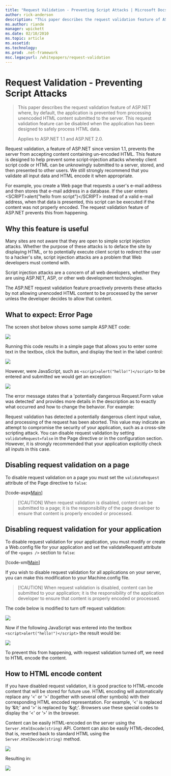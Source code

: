 ```yaml
---
title: "Request Validation - Preventing Script Attacks | Microsoft Docs"
author: rick-anderson
description: "This paper describes the request validation feature of ASP.NET where, by default, the application is prevented from processing unencoded HTML content submitt..."
ms.author: riande
manager: wpickett
ms.date: 02/10/2010
ms.topic: article
ms.assetid: 
ms.technology: 
ms.prod: .net-framework
msc.legacyurl: /whitepapers/request-validation
---
```

Request Validation - Preventing Script Attacks
====================
> This paper describes the request validation feature of ASP.NET where, by default, the application is prevented from processing unencoded HTML content submitted to the server. This request validation feature can be disabled when the application has been designed to safely process HTML data.
> 
> Applies to ASP.NET 1.1 and ASP.NET 2.0.


Request validation, a feature of ASP.NET since version 1.1, prevents the server from accepting content containing un-encoded HTML. This feature is designed to help prevent some script-injection attacks whereby client script code or HTML can be unknowingly submitted to a server, stored, and then presented to other users. We still strongly recommend that you validate all input data and HTML encode it when appropriate.

For example, you create a Web page that requests a user's e-mail address and then stores that e-mail address in a database. If the user enters &lt;SCRIPT&gt;alert("hello from script")&lt;/SCRIPT&gt; instead of a valid e-mail address, when that data is presented, this script can be executed if the content was not properly encoded. The request validation feature of ASP.NET prevents this from happening.

## Why this feature is useful

Many sites are not aware that they are open to simple script injection attacks. Whether the purpose of these attacks is to deface the site by displaying HTML, or to potentially execute client script to redirect the user to a hacker's site, script injection attacks are a problem that Web developers must contend with.

Script injection attacks are a concern of all web developers, whether they are using ASP.NET, ASP, or other web development technologies.

The ASP.NET request validation feature proactively prevents these attacks by not allowing unencoded HTML content to be processed by the server unless the developer decides to allow that content.

## What to expect: Error Page

The screen shot below shows some sample ASP.NET code:

![](request-validation/_static/image1.png)

Running this code results in a simple page that allows you to enter some text in the textbox, click the button, and display the text in the label control:

![](request-validation/_static/image2.png)

However, were JavaScript, such as `<script>alert("hello!")</script>` to be entered and submitted we would get an exception:

![](request-validation/_static/image3.png)

The error message states that a 'potentially dangerous Request.Form value was detected' and provides more details in the description as to exactly what occurred and how to change the behavior. For example:

Request validation has detected a potentially dangerous client input value, and processing of the request has been aborted. This value may indicate an attempt to compromise the security of your application, such as a cross-site scripting attack. You can disable request validation by setting `validateRequest=false` in the Page directive or in the configuration section. However, it is strongly recommended that your application explicitly check all inputs in this case.

## Disabling request validation on a page

To disable request validation on a page you must set the `validateRequest` attribute of the Page directive to `false`:

[!code-aspx[Main](request-validation/samples/sample1.aspx)]

> [!CAUTION] When request validation is disabled, content can be submitted to a page; it is the responsibility of the page developer to ensure that content is properly encoded or processed.

## Disabling request validation for your application

To disable request validation for your application, you must modify or create a Web.config file for your application and set the validateRequest attribute of the `<pages />` section to `false`:

[!code-xml[Main](request-validation/samples/sample2.xml)]

If you wish to disable request validation for all applications on your server, you can make this modification to your Machine.config file.

> [!CAUTION] When request validation is disabled, content can be submitted to your application; it is the responsibility of the application developer to ensure that content is properly encoded or processed.

The code below is modified to turn off request validation:

![](request-validation/_static/image4.png)

Now if the following JavaScript was entered into the textbox `<script>alert("hello!")</script>` the result would be:

![](request-validation/_static/image5.png)

To prevent this from happening, with request validation turned off, we need to HTML encode the content.

## How to HTML encode content

If you have disabled request validation, it is good practice to HTML-encode content that will be stored for future use. HTML encoding will automatically replace any ‘&lt;' or ‘&gt;' (together with several other symbols) with their corresponding HTML encoded representation. For example, ‘&lt;' is replaced by ‘&amp;lt;' and ‘&gt;' is replaced by ‘&amp;gt;'. Browsers use these special codes to display the ‘&lt;' or ‘&gt;' in the browser.

Content can be easily HTML-encoded on the server using the `Server.HtmlEncode(string)` API. Content can also be easily HTML-decoded, that is, reverted back to standard HTML using the `Server.HtmlDecode(string)` method.

![](request-validation/_static/image6.png)

Resulting in:

![](request-validation/_static/image7.png)